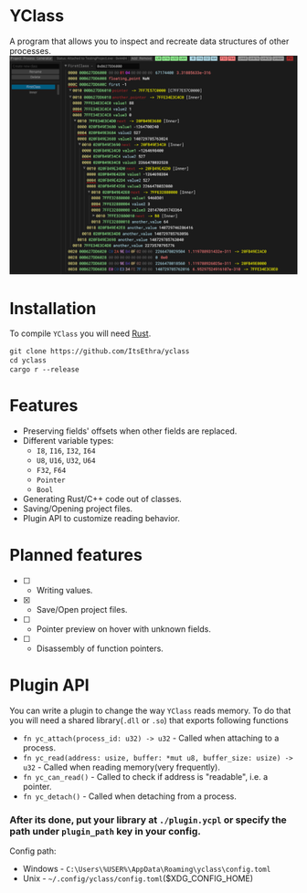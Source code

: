 # YClass
A program that allows you to inspect and recreate data structures of other processes.
![](./assets/showcase1.png)

# Installation
To compile `YClass` you will need [Rust](https://www.rust-lang.org/tools/install).
```
git clone https://github.com/ItsEthra/yclass
cd yclass
cargo r --release
```

# Features
* Preserving fields' offsets when other fields are replaced.
* Different variable types:
    * `I8`, `I16`, `I32`, `I64`
    * `U8`, `U16`, `U32`, `U64`
    * `F32`, `F64`
    * `Pointer`
    * `Bool`
* Generating Rust/C++ code out of classes.
* Saving/Opening project files.
* Plugin API to customize reading behavior.

# Planned features
* [ ] - Writing values.
* [x] - Save/Open project files.
* [ ] - Pointer preview on hover with unknown fields.
* [ ] - Disassembly of function pointers.

# Plugin API
You can write a plugin to change the way `YClass` reads memory.
To do that you will need a shared library(`.dll` or `.so`) that exports following functions
* `fn yc_attach(process_id: u32) -> u32` - Called when attaching to a process.
* `fn yc_read(address: usize, buffer: *mut u8, buffer_size: usize) -> u32` - Called when reading memory(very frequently).
* `fn yc_can_read()` - Called to check if address is "readable", i.e. a pointer.
* `fn yc_detach()` - Called when detaching from a process.
### After its done, put your library at `./plugin.ycpl` or specify the path under `plugin_path` key in your config.
Config path:
* Windows - `C:\Users\%USER%\AppData\Roaming\yclass\config.toml`
* Unix - `~/.config/yclass/config.toml`($XDG_CONFIG_HOME)

